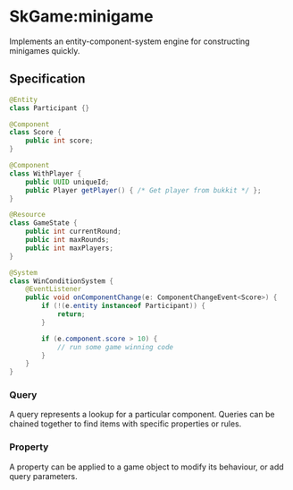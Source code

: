 # SkGame:minigame

Implements an entity-component-system engine for constructing minigames quickly.

## Specification

```java
@Entity
class Participant {}

@Component
class Score {
    public int score;
}

@Component
class WithPlayer {
    public UUID uniqueId;
    public Player getPlayer() { /* Get player from bukkit */ };
}

@Resource
class GameState {
    public int currentRound;
    public int maxRounds;
    public int maxPlayers;
}

@System
class WinConditionSystem {
    @EventListener
    public void onComponentChange(e: ComponentChangeEvent<Score>) {
        if (!(e.entity instanceof Participant)) {
            return;
        }

        if (e.component.score > 10) {
            // run some game winning code
        }
    }
}
```

### Query

A query represents a lookup for a particular component. Queries can be chained together to find items with specific properties or rules.

### Property

A property can be applied to a game object to modify its behaviour, or add query parameters.
